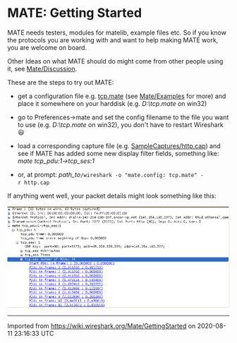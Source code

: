 # MATE: Getting Started

MATE needs testers, modules for matelib, example files etc. So if you know the protocols you are working with and want to help making MATE work, you are welcome on board.

Other Ideas on what MATE should do might come from other people using it, see [Mate/Discussion](/Mate/Discussion).

These are the steps to try out MATE:

  - get a configuration file e.g. [tcp.mate](uploads/__moin_import__/attachments/Mate/GettingStarted/tcp.mate) (see [Mate/Examples](/Mate/Examples) for more) and place it somewhere on your harddisk (e.g. *D:\\tcp.mate* on win32)

  - go to Preferences-\>mate and set the config filename to the file you want to use (e.g. *D:\\tcp.mate* on win32), you don't have to restart Wireshark :smiley:

  - load a corresponding capture file (e.g. [SampleCaptures/http.cap](uploads/__moin_import__/attachments/SampleCaptures/http.cap)) and see if MATE has added some new display filter fields, something like: *mate tcp\_pdu:1-\>tcp\_ses:1*

  - or, at prompt: *path\_to*`/wireshark -o "mate.config: tcp.mate" -r http.cap`

If anything went well, your packet details might look something like this:

![mate-tcp-output.png](uploads/__moin_import__/attachments/Mate/GettingStarted/mate-tcp-output.png "mate-tcp-output.png")

---

Imported from https://wiki.wireshark.org/Mate/GettingStarted on 2020-08-11 23:16:33 UTC
